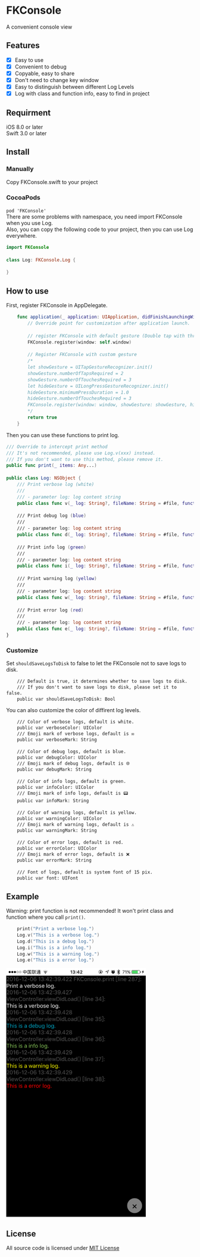 # FKConsole
A convenient console view

## Features
- [x] Easy to use
- [x] Convenient to debug
- [x] Copyable, easy to share
- [x] Don't need to change key window
- [x] Easy to distinguish between different Log Levels
- [x] Log with class and function info, easy to find in project

## Requirment
iOS 8.0 or later  
Swift 3.0 or later

## Install
### Manually
Copy FKConsole.swift to your project  
### CocoaPods
`pod 'FKConsole'`  
There are some problems with namespace, you need import FKConsole when you use Log.  
Also, you can copy the following code to your project, then you can use Log everywhere.
```Swift
import FKConsole

class Log: FKConsole.Log {

}
```

## How to use
First, register FKConsole in AppDelegate.
```Swift
    func application(_ application: UIApplication, didFinishLaunchingWithOptions launchOptions: [UIApplicationLaunchOptionsKey: Any]?) -> Bool {
        // Override point for customization after application launch.
        
        // register FKConsole with default gesture (Double tap with three fingers to toggle)
        FKConsole.register(window: self.window)
        
        // Register FKConsole with custom gesture
        /*
        let showGesture = UITapGestureRecognizer.init()
        showGesture.numberOfTapsRequired = 2
        showGesture.numberOfTouchesRequired = 3
        let hideGesture = UILongPressGestureRecognizer.init()
        hideGesture.minimumPressDuration = 1.0
        hideGesture.numberOfTouchesRequired = 3
        FKConsole.register(window: window, showGesture: showGesture, hideGesture: hideGesture)
        */
        return true
    }
```

Then you can use these functions to print log.
```Swift
/// Override to intercept print method
/// It's not recommended, please use Log.v(xxx) instead.
/// If you don't want to use this method, please remove it.
public func print(_ items: Any...)

public class Log: NSObject {
    /// Print verbose log (white)
    ///
    /// - parameter log: log content string
    public class func v(_ log: String?, fileName: String = #file, function: String = #function, lineNumber: Int = #line)
    
    /// Print debug log (blue)
    ///
    /// - parameter log: log content string
    public class func d(_ log: String?, fileName: String = #file, function: String = #function, lineNumber: Int = #line)
    
    /// Print info log (green)
    ///
    /// - parameter log: log content string
    public class func i(_ log: String?, fileName: String = #file, function: String = #function, lineNumber: Int = #line)
    
    /// Print warning log (yellow)
    ///
    /// - parameter log: log content string
    public class func w(_ log: String?, fileName: String = #file, function: String = #function, lineNumber: Int = #line)
    
    /// Print error log (red)
    ///
    /// - parameter log: log content string
    public class func e(_ log: String?, fileName: String = #file, function: String = #function, lineNumber: Int = #line)
}
```
### Customize
Set `shouldSaveLogsToDisk` to false to let the FKConsole not to save logs to disk.
```
    /// Default is true, it determines whether to save logs to disk.
    /// If you don't want to save logs to disk, please set it to false.
    public var shouldSaveLogsToDisk: Bool
```
You can also customize the color of diffirent log levels.
```
    /// Color of verbose logs, default is white.
    public var verboseColor: UIColor
    /// Emoji mark of verbose logs, default is ✉️
    public var verboseMark: String
    
    /// Color of debug logs, default is blue.
    public var debugColor: UIColor
    /// Emoji mark of debug logs, default is 🌐
    public var debugMark: String
    
    /// Color of info logs, default is green.
    public var infoColor: UIColor
    /// Emoji mark of info logs, default is 📟
    public var infoMark: String
    
    /// Color of warning logs, default is yellow.
    public var warningColor: UIColor
    /// Emoji mark of warning logs, default is ⚠️
    public var warningMark: String
    
    /// Color of error logs, default is red.
    public var errorColor: UIColor
    /// Emoji mark of error logs, default is ❌
    public var errorMark: String
    
    /// Font of logs, default is system font of 15 pix.
    public var font: UIFont
```

## Example
Warning: print function is not recommended! It won't print class and function where you call `print()`.
```Swift
    print("Print a verbose log.")
    Log.v("This is a verbose log.")
    Log.d("This is a debug log.")
    Log.i("This is a info log.")
    Log.w("This is a warning log.")
    Log.e("This is a error log.")
```
<p>
    <img src="example.PNG" alt="example" width="375" />
</p>

## License
All source code is licensed under [MIT License](https://github.com/FlyKite/FKConsole/blob/master/LICENSE)
